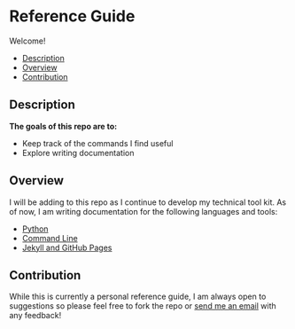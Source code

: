 # Reference Guide

Welcome!

- [Description](https://github.com/margotkurfess/reference#description)
- [Overview](https://github.com/margotkurfess/reference#overview)
- [Contribution](https://github.com/margotkurfess/reference#contribution)

## Description

**The goals of this repo are to:**
- Keep track of the commands I find useful
- Explore writing documentation

## Overview

I will be adding to this repo as I continue to develop my technical tool kit. As of now, I am writing documentation for the following languages and tools:

- [Python](https://github.com/margotkurfess/reference/blob/master/python.md)
- [Command Line](https://github.com/margotkurfess/reference/blob/master/command_line.md)
- [Jekyll and GitHub Pages](https://github.com/margotkurfess/reference/blob/master/github-pages_jekyll.md)

## Contribution

While this is currently a personal reference guide, I am always open to suggestions so please feel free to fork the repo or [send me an email](mailto:margot.kurfess@gmail.com) with any feedback!